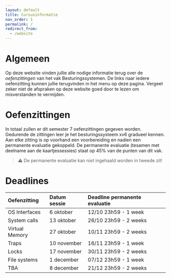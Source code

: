 ```yaml
---
layout: default
title: Cursusinformatie
nav_order: 1
permalink: /
redirect_from:
  - /website
---
```


# Algemeen

Op deze website vinden jullie alle nodige informatie terug over de *oefenzittingen* van het vak Besturingssystemen.
De links naar iedere oefenzitting kunnen jullie terugvinden in het menu op deze pagina.
Vergeet zeker niet de afspraken op deze website goed door te lezen om misverstanden te vermijden.

# Oefenzittingen

In totaal zullen er dit semester 7 oefenzittingen gegeven worden.
Gedurende de zittingen leer je het besturingssysteem xv6 gradueel kennen.
Aan elke zitting is op voorhand een voorbereiding en nadien een permanente evaluatie gekoppeld.
De permanente evaluatie (tesamen met deelname aan de kaartjessessies) staat op 45% van de punten van dit vak.

> :warning: De permanente evaluatie kan *niet* ingehaald worden in tweede zit!

# Deadlines

| Oefenzitting  | Datum sessie | Deadline permanente evaluatie |
|:--------------|:-------------|:------------------------------|
| OS Interfaces | 6 oktober    | 12/10 23h59 - 1 week
| System calls  | 13 oktober   | 26/10 23h59 - 2 weeks
| Virtual Memory| 27 oktober   | 10/11 23h59 - 2 weeks
| Traps         | 10 november  | 16/11 23h59 - 1 week
| Locks         | 17 november  | 30/11 23h59 - 2 weeks
| File  systems | 1 december   | 07/12 23h59 - 1 week
| TBA           | 8 december   | 21/12 23h59 - 2 weeks
